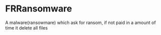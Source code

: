 # FRRansomware
A malware(ransowmare) which ask for ransom, if not paid in a amount of time it delete all files
